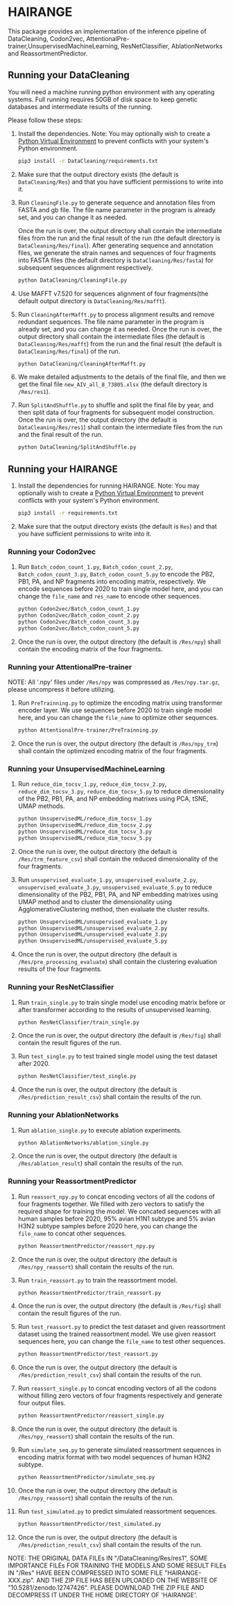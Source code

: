 # HAIRANGE

This package provides an implementation of the inference pipeline of DataCleaning, Codon2vec, AttentionalPre-trainer,UnsupervisedMachineLearning, ResNetClassifier, AblationNetworks and ReassortmentPredictor.

## Running your DataCleaning

You will need a machine running python environment with any operating systems. 
Full running requires 50GB of disk space to keep genetic databases and intermediate results of the running.

Please follow these steps:

1.  Install the dependencies. Note: You may optionally wish to
    create a
    [Python Virtual Environment](https://docs.python.org/3/tutorial/venv.html)
    to prevent conflicts with your system's Python environment.

    ```bash
    pip3 install -r DataCleaning/requirements.txt
    ```

2.  Make sure that the output directory exists (the default is `DataCleaning/Res`) and that you have sufficient permissions to write into it.

3.  Run `CleaningFile.py` to generate sequence and annotation files from FASTA and gb file.
    The file name parameter in the program is already set, and you can change it as needed. 
    
    Once the run is over, the output directory shall contain the intermediate files from the run and the final result of the run (the default directory is `DataCleaning/Res/final`).
    After generating sequence and annotation files, we generate the strain names and sequences of four fragments into FASTA files (the default directory is `DataCleaning/Res/fasta`) for subsequent sequences alignment respectively.

    ```bash
    python DataCleaning/CleaningFile.py
    ```
    
4.  Use MAFFT v7.520 for sequences alignment of four fragments(the default output directory is `DataCleaning/Res/mafft`).

5.  Run `CleaningAfterMafft.py` to process alignment results and remove redundant sequences.
    The file name parameter in the program is already set, and you can change it as needed. 
    Once the run is over, the output directory shall contain the intermediate files (the default is `DataCleaning/Res/mafft`) from the run and the final result (the default is `DataCleaning/Res/final`) of the run.

    ```bash
    python DataCleaning/CleaningAfterMafft.py
    ```

6.  We make detailed adjustments to the details of the final file, and then we get the final file `new_AIV_all_8_73805.xlsx` (the default directory is `/Res/res1`).

7.  Run `SplitAndShuffle.py` to shuffle and split the final file by year, and then split data of four fragments for subsequent model construction.
    Once the run is over, the output directory (the default is `DataCleaning/Res/res1`) shall contain the intermediate files from the run and the final result of the run.

    ```bash
    python DataCleaning/SplitAndShuffle.py
    ```

## Running your HAIRANGE

1.  Install the dependencies for running HAIRANGE. Note: You may optionally wish to
    create a
    [Python Virtual Environment](https://docs.python.org/3/tutorial/venv.html)
    to prevent conflicts with your system's Python environment.
    
    ```bash
    pip3 install -r requirements.txt
    ```

2.  Make sure that the output directory exists (the default is `Res`) and that you have sufficient permissions to write into it.

### Running your Codon2vec

1.  Run `Batch_codon_count_1.py`, `Batch_codon_count_2.py`, `Batch_codon_count_3.py`, `Batch_codon_count_5.py` to encode the PB2, PB1, PA, and NP fragments into encoding matrix, respectively.
    We encode sequences before 2020 to train single model here, and you can change the `file_name` and `res_name` to encode other sequences.

    ```bash
    python Codon2vec/Batch_codon_count_1.py
    python Codon2vec/Batch_codon_count_2.py
    python Codon2vec/Batch_codon_count_3.py
    python Codon2vec/Batch_codon_count_5.py
    ```
    
2.  Once the run is over, the output directory (the default is `/Res/npy`) shall contain the encoding matrix of the four fragments.

### Running your AttentionalPre-trainer

NOTE: All '.npy' files under `/Res/npy` was compressed as `/Res/npy.tar.gz`, please uncompress it before utilizing.  

1.  Run `PreTrainning.py` to optimize the  encoding matrix using transformer encoder layer.
    We use sequences before 2020 to train single model here, and you can change the `file_name` to optimize other sequences.
    
    ```bash
    python AttentionalPre-trainer/PreTrainning.py
    ```
    
2.  Once the run is over, the output directory (the default is `/Res/npy_trm`) shall contain the optimized encoding matrix of the four fragments.

### Running your UnsupervisedMachineLearning

1.  Run `reduce_dim_tocsv_1.py`, `reduce_dim_tocsv_2.py`, `reduce_dim_tocsv_3.py`, `reduce_dim_tocsv_5.py` to reduce dimensionality of the PB2, PB1, PA, and NP embedding matrixes using PCA, tSNE, UMAP methods.
    
    ```bash
    python UnsupervisedML/reduce_dim_tocsv_1.py
    python UnsupervisedML/reduce_dim_tocsv_2.py
    python UnsupervisedML/reduce_dim_tocsv_3.py
    python UnsupervisedML/reduce_dim_tocsv_5.py
    ```
    
2.  Once the run is over, the output directory (the default is `/Res/trm_feature_csv`) shall contain the reduced dimensionality of the four fragments.

3.  Run `unsupervised_evaluate_1.py`, `unsupervised_evaluate_2.py`, `unsupervised_evaluate_3.py`, `unsupervised_evaluate_5.py` to reduce dimensionality of the PB2, PB1, PA, and NP embedding matrixes using UMAP method and to cluster the dimensionality using AgglomerativeClustering method, then evaluate the cluster results.
    
    ```bash
    python UnsupervisedML/unsupervised_evaluate_1.py
    python UnsupervisedML/unsupervised_evaluate_2.py
    python UnsupervisedML/unsupervised_evaluate_3.py
    python UnsupervisedML/unsupervised_evaluate_5.py
    ```
    
4.  Once the run is over, the output directory (the default is `/Res/pre_processing_evaluate`) shall contain the clustering evaluation results of the four fragments.

### Running your ResNetClassifier

1.  Run `train_single.py` to train single model use encoding matrix before or after transformer according to the results of unsupervised learning.
    
    ```bash
    python ResNetClassifier/train_single.py
    ```
    
2.  Once the run is over, the output directory (the default is `/Res/fig`) shall contain the result figures of the run.

3.  Run `test_single.py` to test trained single model using the test dataset after 2020.

    ```bash
    python ResNetClassifier/test_single.py
    ```

4.  Once the run is over, the output directory (the default is `/Res/prediction_result_csv`) shall contain the results of the run.

### Running your AblationNetworks

1.  Run `ablation_single.py` to execute ablation experiments.
    
    ```bash
    python AblationNetworks/ablation_single.py
    ```
    
2.  Once the run is over, the output directory (the default is `/Res/ablation_result`) shall contain the results of the run.

### Running your ReassortmentPredictor

1.  Run `reassort_npy.py` to concat encoding vectors of all the codons of four fragments together.
    We filled with zero vectors to satisfy the required shape for training the model.
    We concated sequences with all human samples before 2020, 95% avian H1N1 subtype and 5% avian H3N2 subtype samples before 2020 here, you can change the `file_name` to concat other sequences.
    
    ```bash
    python ReassortmentPredictor/reassort_npy.py
    ```
    
2.  Once the run is over, the output directory (the default is `/Res/npy_reassort`) shall contain the results of the run.
    
3.  Run `train_reassort.py` to train the reassortment model.
    
    ```bash
    python ReassortmentPredictor/train_reassort.py
    ```
    
4.  Once the run is over, the output directory (the default is `/Res/fig`) shall contain the result figures of the run.
    
5.  Run `test_reassort.py` to predict the test dataset and given reassortment dataset using the trained reassortment model.
    We use given reassort sequences here, you can change the `file_name` to test other sequences.

    ```bash
    python ReassortmentPredictor/test_reassort.py
    ```

6.  Once the run is over, the output directory (the default is `/Res/prediction_result_csv`) shall contain the results of the run.

7.  Run `reassort_single.py` to concat encoding vectors of all the codons without filling zero vectors of four fragments respectively and generate four output files.
    
    ```bash
    python ReassortmentPredictor/reassort_single.py
    ```

8.  Once the run is over, the output directory (the default is `/Res/npy_reassort`) shall contain the results of the run.

9.  Run `simulate_seq.py` to generate simulated reassortment sequences in encoding matrix format with two model sequences of human H3N2 subtype.
    
    ```bash
    python ReassortmentPredictor/simulate_seq.py
    ```
    
10. Once the run is over, the output directory (the default is `/Res/npy_reassort`) shall contain the results of the run.

11. Run `test_simulated.py` to predict simulated reassortment sequences.

    ```bash
    python ReassortmentPredictor/test_simulated.py
    ```
    
12. Once the run is over, the output directory (the default is `/Res/prediction_result_csv`) shall contain the results of the run.

    
NOTE: THE ORIGINAL DATA FILEs IN "/DataCleaning/Res/res1", SOME IMPORTANCE FILEs FOR TRAINING THE MODELS 
AND SOME RESULT FILEs IN "/Res" HAVE BEEN COMPRESSED INTO SOME FILE "HAIRANGE-XXX.zip".
AND THE ZIP FILE HAS BEEN UPLOADED ON THE WEBSITE OF "10.5281/zenodo.12747426". 
PLEASE DOWNLOAD THE ZIP FILE AND DECOMPRESS IT UNDER THE HOME DIRECTORY OF 'HAIRANGE'.
